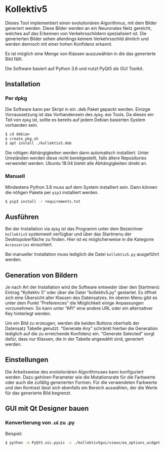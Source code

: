 # Kollektiv5

Dieses Tool implementiert einen evolutionären Algorithmus, mit dem Bilder generiert werden. Diese Bilder werden an ein Neuronales Netz gereicht, welches auf das Erkennen von Verkehrsschildern spezialisiert ist. Die generierten Bilder sehen allerdings keinem Verkehrsschild ähnlich und werden dennoch mit einer hohen Konfidenz erkannt.

Es ist möglich eine Menge von Klassen auszuwählen in die das generierte Bild fällt.

Die Software basiert auf Python 3.6 und nutzt PyQt5 als GUI Toolkit.

## Installation

### Per dpkg

Die Software kann per Skript in ein .deb Paket gepackt werden. Einizge
Vorraussetzung ist das Vorhandensein des `dpkg-deb` Tools. Da dieses ein Teil von `dpkg` ist, sollte es bereits auf jedem Debian basierten System vorhanden sein.

```sh
$ cd debian
$ create_pkg.sh
$ apt install ./kollektiv5.deb
```

Die nötigen Abhängigkeiten werden dann automatisch installiert. Unter Umständen werden
diese nicht bereitgestellt, falls ältere Repositories verwendet werden. Ubuntu 18.04
bietet alle Abhängigkeiten direkt an.

### Manuell

Mindestens Python 3.6 muss auf dem System installiert sein. Dann können die nötigen Pakete per `pip3` installiert werden.

```sh
$ pip3 install -r requirements.txt
```

## Ausführen

Bei der Installation via `dpkg` ist das Programm unter dem Bezeichner `kollektiv5` systemweit verfügbar und über das Startmenu der Desktopoberfläche zu finden. Hier ist es möglicherweise in die Kategorie `Accessories` einsortiert.

Bei manueller Installation muss lediglich die Datei `kollektiv5.py` ausgeführt werden.

## Generation von Bildern

Je nach Art der Installation wird die Software entweder über den Startmenü Eintrag “Kollektiv 5” oder über die Datei “kollektiv5.py” gestartet.
Es öffnet sich eine Übersicht aller Klassen des Datensatzes. Im oberen Menu gibt es unter dem Punkt “Preferences” die Möglichkeit einige Anpassungen vorzunehmen. So kann unter “API” eine andere URL oder ein alternativer Key hinterlegt werden.

Um ein Bild zu erzeugen, werden die beiden Buttons oberhalb der Datensatz Tabelle genutzt. “Generate Any” schränkt hierbei die Generation lediglich auf die zu erreichende Konfidenz ein. “Generate Selected” sorgt dafür, dass nur Klassen, die in der Tabelle angewählt sind, generiert werden.

## Einstellungen

Die Arbeitsweise des evolutionären Algorithmuses kann konfiguriert werden. Dazu gehören Parameter wie die Mutationsrate für die Farbwerte oder auch die zufällig generierten Formen. Für die verwendeten Farbwerte und den Kontrast lässt sich ebenfalls ein Bereich auswählen, der die Werte für das generierte Bild begrenzt.

## GUI mit Qt Designer bauen
### Konvertierung von .ui zu .py
Beispiel:
```sh
$ python -m PyQt5.uic.pyuic -x ./kollektiv5gui/views/ea_options_widget.ui -o ./kollektiv5gui/views/EaOptionsWidget.py
```
